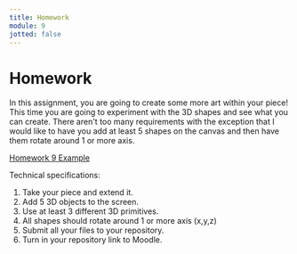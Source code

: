 ```yaml
---
title: Homework
module: 9
jotted: false
---
```


# Homework

In this assignment, you are going to create some more art within your piece! This time you are going to experiment with the 3D shapes and see what you can create. There aren't too many requirements with the exception that I would like to have you add at least 5 shapes on the canvas and then have them rotate around 1 or more axis.

<a href="https://github.com/Montana-Media-Arts/220_CreativeCoding2-Spring2022-Samples/tree/main/Homework%209" target="_blank">Homework 9 Example</a>

Technical specifications:

1. Take your piece and extend it.
2. Add 5 3D objects to the screen.
3. Use at least 3 different 3D primitives.
4. All shapes should rotate around 1 or more axis (x,y,z)
5. Submit all your files to your repository.
6. Turn in your repository link to Moodle.

